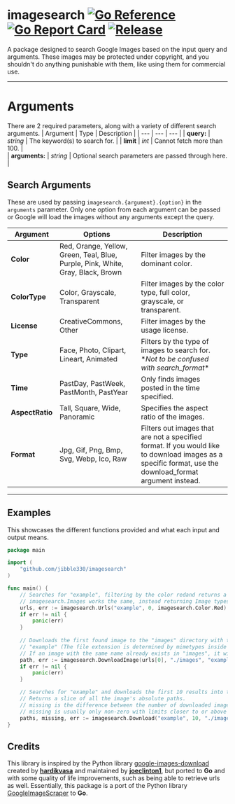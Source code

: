 


# imagesearch [![Go Reference](https://pkg.go.dev/badge/github.com/jibble330/imagesearch.svg)](https://pkg.go.dev/github.com/jibble330/imagesearch) [![Go Report Card](https://goreportcard.com/badge/github.com/jibble330/imagesearch)](https://goreportcard.com/report/github.com/jibble330/imagesearch) [![Release](https://img.shields.io/github/release/jibble330/imagesearch.svg?style=flat-square)](https://github.com/jibble330/imagesearch/releases)
A package designed to search Google Images based on the input query and arguments. These images may be protected under copyright, and you shouldn't do anything punishable with them, like using them for commercial use. 

---
# Arguments

There are 2 required parameters, along with a variety of different search arguments.
| Argument | Type | Description |
| --- | --- | --- |
| **query:** | *string* | The keyword(s) to search for. |
| **limit** | *int* | Cannot fetch more than 100. |  
| **arguments:** | *string* | Optional search parameters are passed through here. |

## Search Arguments

These are used by passing ```imagesearch.{argument}.{option}``` in the ```arguments``` parameter. Only one option from each argument can be passed or Google will load the images without any arguments except the query.

| Argument | Options | Description |
| --- | --- | --- |
| **Color** | Red, Orange, Yellow, Green, Teal, Blue, Purple, Pink, White, Gray, Black, Brown | Filter images by the dominant color. |
| **ColorType** | Color, Grayscale, Transparent | Filter images by the color type, full color, grayscale, or transparent. |
| **License** | CreativeCommons, Other | Filter images by the usage license. |
| **Type** | Face, Photo, Clipart, Lineart, Animated | Filters by the type of images to search for. \**Not to be confused with search_format*\* |
| **Time** | PastDay, PastWeek, PastMonth, PastYear | Only finds images posted in the time specified. |
**AspectRatio** | Tall, Square, Wide, Panoramic | Specifies the aspect ratio of the images. |
**Format** | Jpg, Gif, Png, Bmp, Svg, Webp, Ico, Raw | Filters out images that are not a specified format. If you would like to download images as a specific format, use the download_format argument instead. |

---

## Examples
This showcases the different functions provided and what each input and output means.
```go
package main

import (
    "github.com/jibble330/imagesearch"
)

func main() {
    // Searches for "example", filtering by the color redand returns a slice of all the resulting urls.
    // imagesearch.Images works the same, instead returning Image types instead of string
    urls, err := imagesearch.Urls("example", 0, imagesearch.Color.Red) 
    if err != nil {
        panic(err)
    }
    
    // Downloads the first found image to the "images" directory with the file name
    // "example" (The file extension is determined by mimetypes inside the function)
    // If an image with the same name already exists in "images", it will be overwritten.
    path, err := imagesearch.DownloadImage(urls[0], "./images", "example") 
    if err != nil {
        panic(err)
    }

    // Searches for "example" and downloads the first 10 results into the "images" directory.
    // Returns a slice of all the image's absolute paths.
    // missing is the difference between the number of downloaded images and the limit.
    // missing is usually only non-zero with limits closer to or above 100
    paths, missing, err := imagesearch.Download("example", 10, "./images")
}
```

## Credits
This library is inspired by the Python library [google-images-download](https://www.github.com/joeclinton1/google-images-download) created by **[hardikvasa](https://www.github.com/hardikvasa)** and maintained by **[joeclinton1](https://www.github.com/joeclinton1)**, but ported to **Go** and with some quality of life improvements, such as being able to retrieve urls as well. Essentially, this package is a port of the Python library [GoogleImageScraper](https://www.github.com/Jibble330/GoogleImageScraper) to **Go**.